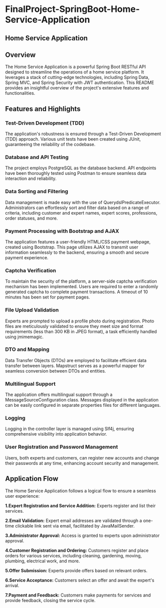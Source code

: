 # FinalProject-SpringBoot-Home-Service-Application
## Home Service Application
## Overview
The Home Service Application is a powerful Spring Boot RESTful API designed to streamline the operations of a home service platform. It leverages a stack of cutting-edge technologies, including Spring Data, Spring MVC, and Spring Security with JWT authentication. 
This README provides an insightful overview of the project's extensive features and functionalities.

## Features and Highlights

### Test-Driven Development (TDD)
The application's robustness is ensured through a Test-Driven Development (TDD) approach. Various unit tests have been created using JUnit, guaranteeing the reliability of the codebase.

### Database and API Testing
The project employs PostgreSQL as the database backend. API endpoints have been thoroughly tested using Postman to ensure seamless data interaction and reliability.

### Data Sorting and Filtering
Data management is made easy with the use of QuerydslPredicateExecutor. Administrators can effortlessly sort and filter data based on a range of criteria, including customer and expert names, expert scores, professions, order statuses, and more.

### Payment Processing with Bootstrap and AJAX
The application features a user-friendly HTML/CSS payment webpage, created using Bootstrap. This page utilizes AJAX to transmit user information seamlessly to the backend, ensuring a smooth and secure payment experience.

### Captcha Verification
To maintain the security of the platform, a server-side captcha verification mechanism has been implemented. Users are required to enter a randomly generated captcha to complete payment transactions. A timeout of 10 minutes has been set for payment pages.

### File Upload Validation
Experts are prompted to upload a profile photo during registration. Photo files are meticulously validated to ensure they meet size and format requirements (less than 300 KB in JPEG format), a task efficiently handled using jmimemagic.

### DTO and Mapping
Data Transfer Objects (DTOs) are employed to facilitate efficient data transfer between layers. Mapstruct serves as a powerful mapper for seamless conversion between DTOs and entities.

### Multilingual Support
The application offers multilingual support through a MessageSourceConfiguration class. Messages displayed in the application can be easily configured in separate properties files for different languages.

### Logging
Logging in the controller layer is managed using Slf4j, ensuring comprehensive visibility into application behavior.

### User Registration and Password Management
Users, both experts and customers, can register new accounts and change their passwords at any time, enhancing account security and management.

## Application Flow
The Home Service Application follows a logical flow to ensure a seamless user experience:

**1.Expert Registration and Service Addition:** Experts register and list their services.

**2.Email Validation:** Expert email addresses are validated through a one-time clickable link sent via email, facilitated by JavaMailSender.

**3.Administrator Approval:** Access is granted to experts upon administrator approval.

**4.Customer Registration and Ordering:** Customers register and place orders for various services, including cleaning, gardening, moving, plumbing, electrical work, and more.

**5.Offer Submission:** Experts provide offers based on relevant orders.

**6.Service Acceptance:** Customers select an offer and await the expert's arrival.

**7.Payment and Feedback:** Customers make payments for services and provide feedback, closing the service cycle.



